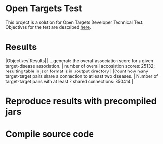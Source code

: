 # Open Targets Test
This project is a solution for Open Targets Developer Technical Test. Objectives for the test are described [here](../main/documents/ebi01989_software_developer_-_take_home_tech_test.pdf).

# Results

|Objectives|Results|
| ...generate the overall association score for a given target-disease association. | number of overall accosiation scores: 25132; resulting table in json format is in ./output directory |
|Count how many target-target pairs share a connection to at least two diseases. | Number of target-target pairs with at least 2 shared connections: 350414 |

# Reproduce results with precompiled jars

# Compile source code
